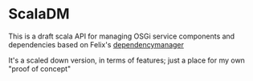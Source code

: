 # ScalaDM

This is a draft scala API for managing OSGi service components and dependencies based on Felix's [dependencymanager](http://felix.apache.org/documentation/subprojects/apache-felix-dependency-manager.html)

It's a scaled down version, in terms of features; just a place for my own "proof of concept"
